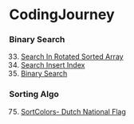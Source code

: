 # CodingJourney

### Binary Search

33.   [Search In Rotated Sorted Array](Searching/BinarySearch/SearchInRotatedSortedArray.java)
35.   [Search Insert Index](Searching/BinarySearch/SearchInsert.java)
705. [Binary Search](Searching/BinarySearch/BinarySearch.java)


### Sorting Algo

75. [SortColors- Dutch National Flag](Sorting/DutchNationalFlag/SortColors.java)